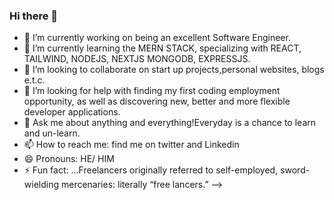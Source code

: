 ### Hi there 👋
- 🔭 I’m currently working on being an excellent Software Engineer.
- 🌱 I’m currently learning the MERN STACK, specializing with REACT, TAILWIND, NODEJS, NEXTJS MONGODB, EXPRESSJS.
- 👯 I’m looking to collaborate on start up projects,personal websites, blogs e.t.c.
- 🤔 I’m looking for help with finding my first coding employment opportunity, as well as discovering new, better and more flexible developer applications.
- 💬 Ask me about anything and everything!Everyday is a chance to learn and un-learn.
- 📫 How to reach me: find me on twitter and Linkedin
- 😄 Pronouns: HE/ HIM
- ⚡ Fun fact: ...Freelancers originally referred to self-employed, sword-wielding mercenaries: literally “free lancers.”
-->
